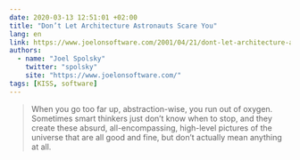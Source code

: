 ```yaml
---
date: 2020-03-13 12:51:01 +02:00
title: "Don’t Let Architecture Astronauts Scare You"
lang: en
link: https://www.joelonsoftware.com/2001/04/21/dont-let-architecture-astronauts-scare-you/
authors:
  - name: "Joel Spolsky"
    twitter: "spolsky"
    site: "https://www.joelonsoftware.com/"
tags: [KISS, software]
---
```


> When you go too far up, abstraction-wise, you run out of oxygen. Sometimes smart thinkers just don’t know when to stop, and they create these absurd, all-encompassing, high-level pictures of the universe that are all good and fine, but don’t actually mean anything at all.